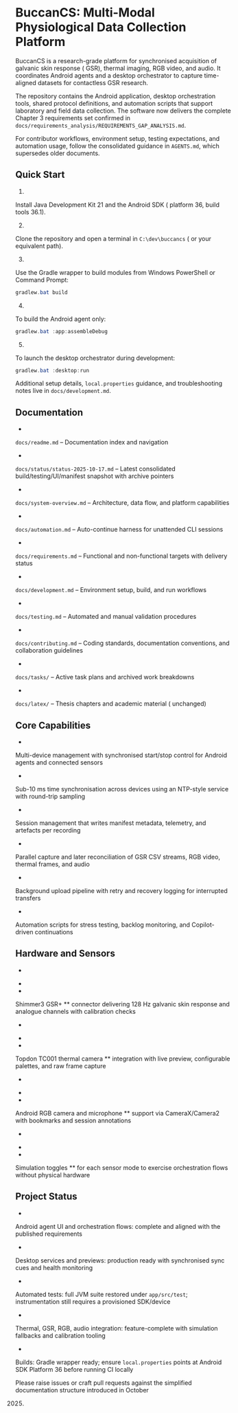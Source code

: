 # BuccanCS: Multi-Modal Physiological Data Collection Platform

BuccanCS
is
a
research-grade
platform
for
synchronised
acquisition
of
galvanic
skin
response (
GSR),
thermal
imaging,
RGB
video,
and
audio.
It
coordinates
Android
agents
and
a
desktop
orchestrator
to
capture
time-aligned
datasets
for
contactless
GSR
research.

The
repository
contains
the
Android
application,
desktop
orchestration
tools,
shared
protocol
definitions,
and
automation
scripts
that
support
laboratory
and
field
data
collection.
The
software
now
delivers
the
complete
Chapter
3
requirements
set
confirmed
in
`docs/requirements_analysis/REQUIREMENTS_GAP_ANALYSIS.md`.

For
contributor
workflows,
environment
setup,
testing
expectations,
and
automation
usage,
follow
the
consolidated
guidance
in
`AGENTS.md`,
which
supersedes
older
documents.

## Quick Start

1.

Install
Java
Development
Kit
21
and
the
Android
SDK (
platform
36,
build
tools
36.1).

2.

Clone
the
repository
and
open
a
terminal
in
`C:\dev\buccancs` (
or
your
equivalent
path).

3.

Use
the
Gradle
wrapper
to
build
modules
from
Windows
PowerShell
or
Command
Prompt:

```powershell
gradlew.bat build
```

4.

To
build
the
Android
agent
only:

```powershell
gradlew.bat :app:assembleDebug
```

5.

To
launch
the
desktop
orchestrator
during
development:

```powershell
gradlew.bat :desktop:run
```

Additional
setup
details,
`local.properties`
guidance,
and
troubleshooting
notes
live
in
`docs/development.md`.

## Documentation

-

`docs/readme.md` –
Documentation
index
and
navigation

-

`docs/status/status-2025-10-17.md` –
Latest
consolidated
build/testing/UI/manifest
snapshot
with
archive
pointers

-

`docs/system-overview.md` –
Architecture,
data
flow,
and
platform
capabilities

-

`docs/automation.md` –
Auto-continue
harness
for
unattended
CLI
sessions

-

`docs/requirements.md` –
Functional
and
non-functional
targets
with
delivery
status

-

`docs/development.md` –
Environment
setup,
build,
and
run
workflows

-

`docs/testing.md` –
Automated
and
manual
validation
procedures

-

`docs/contributing.md` –
Coding
standards,
documentation
conventions,
and
collaboration
guidelines

-

`docs/tasks/` –
Active
task
plans
and
archived
work
breakdowns

-

`docs/latex/` –
Thesis
chapters
and
academic
material (
unchanged)

## Core Capabilities

-

Multi-device
management
with
synchronised
start/stop
control
for
Android
agents
and
connected
sensors

-

Sub-10
ms
time
synchronisation
across
devices
using
an
NTP-style
service
with
round-trip
sampling

-

Session
management
that
writes
manifest
metadata,
telemetry,
and
artefacts
per
recording

-

Parallel
capture
and
later
reconciliation
of
GSR
CSV
streams,
RGB
video,
thermal
frames,
and
audio

-

Background
upload
pipeline
with
retry
and
recovery
logging
for
interrupted
transfers

-

Automation
scripts
for
stress
testing,
backlog
monitoring,
and
Copilot-driven
continuations

## Hardware and Sensors

-

*

*

Shimmer3
GSR+
**
connector
delivering
128
Hz
galvanic
skin
response
and
analogue
channels
with
calibration
checks

-

*

*

Topdon
TC001
thermal
camera
**
integration
with
live
preview,
configurable
palettes,
and
raw
frame
capture

-

*

*

Android
RGB
camera
and
microphone
**
support
via
CameraX/Camera2
with
bookmarks
and
session
annotations

-

*

*

Simulation
toggles
**
for
each
sensor
mode
to
exercise
orchestration
flows
without
physical
hardware

## Project Status

-

Android
agent
UI
and
orchestration
flows:
complete
and
aligned
with
the
published
requirements

-

Desktop
services
and
previews:
production
ready
with
synchronised
sync
cues
and
health
monitoring

-

Automated
tests:
full
JVM
suite
restored
under
`app/src/test`;
instrumentation
still
requires
a
provisioned
SDK/device

-

Thermal,
GSR,
RGB,
audio
integration:
feature-complete
with
simulation
fallbacks
and
calibration
tooling

-

Builds:
Gradle
wrapper
ready;
ensure
`local.properties`
points
at
Android
SDK
Platform
36
before
running
CI
locally

Please
raise
issues
or
craft
pull
requests
against
the
simplified
documentation
structure
introduced
in
October

2025.


